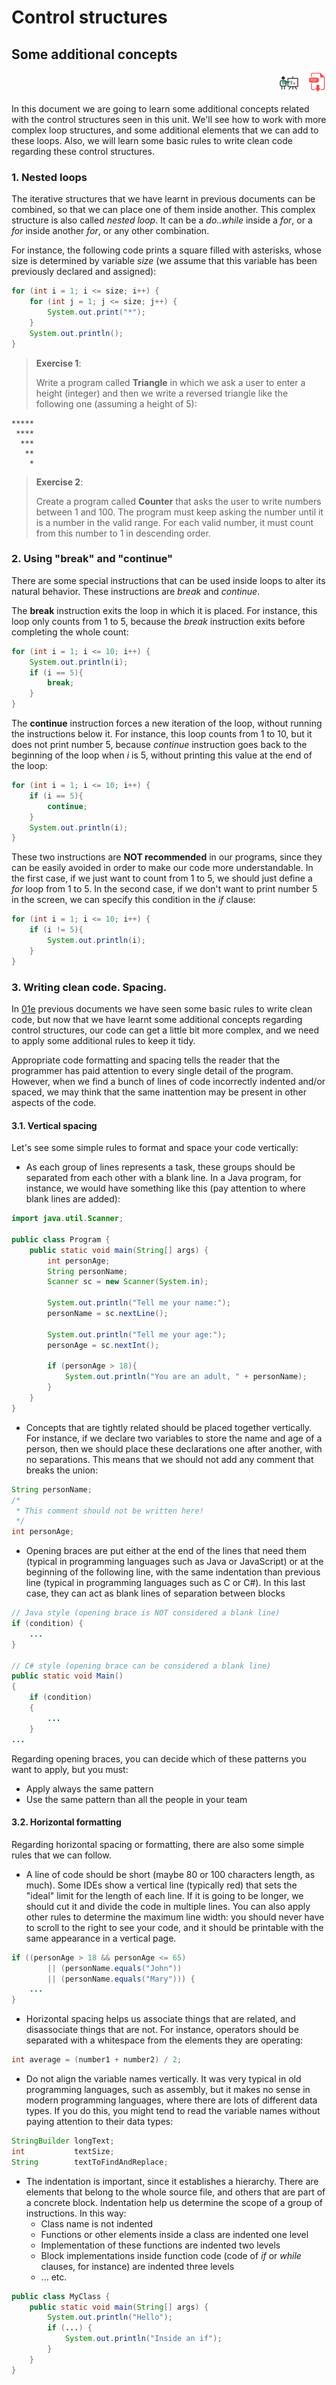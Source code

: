 # Control structures

## Some additional concepts

<div style="text-align: right">
<a target="_blank" href="slides/02d.html"><img src="../../img/diapositivas.png" width="32" /></a>&nbsp;&nbsp;
<a target="_blank" href="02d.pdf"><img src="../../img/pdf.png" width="32" /></a>
</div>

In this document we are going to learn some additional concepts related with the control structures seen in this unit. We'll see how to work with more complex loop structures, and some additional elements that we can add to these loops. Also, we will learn some basic rules to write clean code regarding these control structures.

### 1. Nested loops

The iterative structures that we have learnt in previous documents can be combined, so that we can place one of them inside another. This complex structure is also called *nested loop*. It can be a *do..while* inside a *for*, or a *for* inside another *for*, or any other combination.

For instance, the following code prints a square filled with asterisks, whose size is determined by variable *size* (we assume that this variable has been previously declared and assigned):

```java
for (int i = 1; i <= size; i++) {
    for (int j = 1; j <= size; j++) {
        System.out.print("*");
    }
    System.out.println();
}
```

> **Exercise 1**:
> 
> Write a program called **Triangle** in which we ask a user to enter a height (integer) and then we write a reversed triangle like the following one (assuming a height of 5):

```
*****
 ****
  ***
   **
    *
```

> **Exercise 2**:
> 
> Create a program called **Counter** that asks the user to write numbers between 1 and 100. The program must keep asking the number until it is a number in the valid range. For each valid number, it must count from this number to 1 in descending order.

### 2. Using "break" and "continue"

There are some special instructions that can be used inside loops to alter its natural behavior. These instructions are *break* and *continue*.

The **break** instruction exits the loop in which it is placed. For instance, this loop only counts from 1 to 5, because the *break* instruction exits before completing the whole count:

```java
for (int i = 1; i <= 10; i++) {
    System.out.println(i);
    if (i == 5){
        break;
    }
}
```

The **continue** instruction forces a new iteration of the loop, without running the instructions below it. For instance, this loop counts from 1 to 10, but it does not print number 5, because *continue* instruction goes back to the beginning of the loop when *i* is 5, without printing this value at the end of the loop:

```java
for (int i = 1; i <= 10; i++) {
    if (i == 5){
        continue;
    }
    System.out.println(i);
}
```

These two instructions are **NOT recommended** in our programs, since they can be easily avoided in order to make our code more understandable. In the first case, if we just want to count from 1 to 5, we should just define a *for* loop from 1 to 5. In the second case, if we don't want to print number 5 in the screen, we can specify this condition in the *if* clause:

```java
for (int i = 1; i <= 10; i++) {
    if (i != 5){
        System.out.println(i);
    }
}
```

### 3. Writing clean code. Spacing.

In [01e](01e) previous documents we have seen some basic rules to write clean code, but now that we have learnt some additional concepts regarding control structures, our code can get a little bit more complex, and we need to apply some additional rules to keep it tidy.

Appropriate code formatting and spacing tells the reader that the programmer has paid attention to every single detail of the program. However, when we find a bunch of lines of code incorrectly indented and/or spaced, we may think that the same inattention may be present in other aspects of the code.

#### 3.1. Vertical spacing

Let's see some simple rules to format and space your code vertically:

* As each group of lines represents a task, these groups should be separated from each other with a blank line. In a Java program, for instance, we would have something like this (pay attention to where blank lines are added):

```java
import java.util.Scanner;

public class Program {
    public static void main(String[] args) {
        int personAge;
        String personName;
        Scanner sc = new Scanner(System.in);

        System.out.println("Tell me your name:");
        personName = sc.nextLine();

        System.out.println("Tell me your age:");
        personAge = sc.nextInt();

        if (personAge > 18){
            System.out.println("You are an adult, " + personName);
        }
    }
}
```

* Concepts that are tightly related should be placed together vertically. For instance, if we declare two variables to store the name and age of a person, then we should place these declarations one after another, with no separations. This means that we should not add any comment that breaks the union:

```java
String personName;
/* 
 * This comment should not be written here!
 */
int personAge;
```

* Opening braces are put either at the end of the lines that need them (typical in programming languages such as Java or JavaScript) or at the beginning of the following line, with the same indentation than previous line (typical in programming languages such as C or C#). In this last case, they can act as blank lines of separation between blocks

```java
// Java style (opening brace is NOT considered a blank line)
if (condition) {
    ...
}

// C# style (opening brace can be considered a blank line)
public static void Main()
{
    if (condition)
    {
        ...
    }
...
```

Regarding opening braces, you can decide which of these patterns you want to apply, but you must:

* Apply always the same pattern
* Use the same pattern than all the people in your team

#### 3.2. Horizontal formatting

Regarding horizontal spacing or formatting, there are also some simple rules that we can follow.

* A line of code should be short (maybe 80 or 100 characters length, as much). Some IDEs show a vertical line (typically red) that sets the "ideal" limit for the length of each line. If it is going to be longer, we should cut it and divide the code in multiple lines. You can also apply other rules to determine the maximum line width: you should never have to scroll to the right to see your code, and it should be printable with the same appearance in a vertical page.

```java
if ((personAge > 18 && personAge <= 65) 
        || (personName.equals("John")) 
        || (personName.equals("Mary"))) {
    ...
}
```

* Horizontal spacing helps us associate things that are related, and disassociate things that are not. For instance, operators should be separated with a whitespace from the elements they are operating:

```java
int average = (number1 + number2) / 2;
```

* Do not align the variable names vertically. It was very typical in old programming languages, such as assembly, but it makes no sense in modern programming languages, where there are lots of different data types. If you do this, you might tend to read the variable names without paying attention to their data types:

```java
StringBuilder longText;
int           textSize;
String        textToFindAndReplace;
```

* The indentation is important, since it establishes a hierarchy. There are elements that belong to the whole source file, and others that are part of a concrete block. Indentation help us determine the scope of a group of instructions. In this way:
   * Class name is not indented
   * Functions or other elements inside a class are indented one level
   * Implementation of these functions are indented two levels
   * Block implementations inside function code (code of *if* or *while* clauses, for instance) are indented three levels
   * ... etc.

```java
public class MyClass {
    public static void main(String[] args) {
        System.out.println("Hello");
        if (...) {
            System.out.println("Inside an if");
        }
    }
}
```
